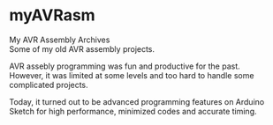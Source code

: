 # myAVRasm  
My AVR Assembly Archives   
Some of my old AVR assembly projects.  

AVR assebly programming was fun and productive for the past.  
However, it was limited at some levels and too hard to handle some complicated projects.     
  
Today, it turned out to be advanced programming features on Arduino Sketch for high performance, minimized codes and accurate timing.

